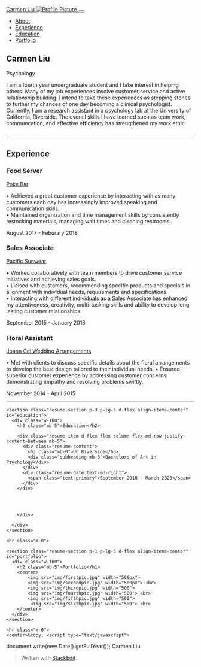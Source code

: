 
<!DOCTYPE html>
<html lang="en">

<head>

  <meta charset='UTF-8'>
  <meta name="viewport" content="width=device-width, initial-scale=1, shrink-to-fit=no">
  <link rel="shortcut icon" href="img/crystal.ico">
  <meta name="description" content="">
  <meta name="author" content="">

  <title>Carmen Liu -Clinical Psychologist</title>

  <!-- Bootstrap core CSS -->
  <link href="vendor/bootstrap/css/bootstrap.min.css" rel="stylesheet">

  <!-- Custom fonts for this template -->
  <link href="https://fonts.googleapis.com/css?family=Saira+Extra+Condensed:500,700" rel="stylesheet">
  <link href="https://fonts.googleapis.com/css?family=Muli:400,400i,800,800i" rel="stylesheet">
  <link href="vendor/fontawesome-free/css/all.min.css" rel="stylesheet">

  <!-- Custom styles for this template -->
  <link href="css/resume.min.css" rel="stylesheet">

</head>

<body id="page-top">
  <nav class="navbar navbar-expand-lg navbar-dark bg-primary fixed-top" id="sideNav">
    <a class="navbar-brand js-scroll-trigger" href="#page-top">
      <span class="d-block d-lg-none">Carmen Liu</span>
      <span class="d-none d-lg-block">
        <img class="img-fluid img-profile rounded-circle mx-auto mb-2" src="img/CarmenLiu.jpg" alt="Profile Picture">
      </span>
    </a>
    <button class="navbar-toggler" type="button" data-toggle="collapse" data-target="#navbarSupportedContent" aria-controls="navbarSupportedContent" aria-expanded="false" aria-label="Toggle navigation">
      <span class="navbar-toggler-icon"></span>
    </button>
    <div class="collapse navbar-collapse" id="navbarSupportedContent">
      <ul class="navbar-nav">
        <li class="nav-item">
          <a class="nav-link js-scroll-trigger" href="#about">About</a>
        </li>
        <li class="nav-item">
          <a class="nav-link js-scroll-trigger" href="#experience">Experience</a>
        </li>
        <li class="nav-item">
          <a class="nav-link js-scroll-trigger" href="#education">Education</a>
        </li>
        <li class="nav-item">
          <a class="nav-link js-scroll-trigger" href="#portfolio">Portfolio</a>
        </li>
      </ul>
    </div>
  </div>
  </nav>

  <div class="container-fluid p-0">

   <section class="resume-section p-3 p-lg-5 d-flex align-items-center" id="about">
      <div class="w-100">
        <h1 class="mb-3">Carmen Liu
        </h1>
        <div class="subheading mb-5">Psychology</div>
        <p class="lead mb-4">I am a fourth year undergraduate student and I take interest in helping others. Many of my job experiences involve customer service and active relationship building. 
        I intend to take these experiences as stepping stones to further my chances of one day becoming a clinical psychologist. Currently, I am a research assistant in a psychology lab at the
        University of California, Riverside. The overall skills I have learned such as team work, communcation, and effective efficiency has strengthened my work ethic.  <br><br>
 <div class="social-icons">
          <a target="_blank" href="https://www.linkedin.com/in/carmen-liu-3a0990140/">
            <i class="fab fa-linkedin-in"></i>
          </a>
          <a target="_blank" href="https://github.com/cliu074/Carmen-liu">
            <i class="fab fa-github"></i>
          </a>
          <a target="_blank" href="cliu074@ucr.edu">
            <i class="fa fa-envelope"></i>
          </a>
        </div>
      </div>
    </section>

   <hr class="m-0">

  <section class="resume-section p-3 p-lg-5 d-flex justify-content-center" id="experience">
      <div class="w-100">
        <h2 class="mb-5">Experience</h2>

   <div class="resume-item d-flex flex-column flex-md-row justify-content-between mb-5">
          <div class="resume-content">
            <h3 class="mb-0">Food Server</h3>
            <div class="subheading mb-3"><a target="_blank" href="https://mulesoft.com">Poke Bar</a></div>
            <p>
              • Achieved a great customer experience by interacting with as many customers each day has increasingly improved speaking and communication skills.<br> 
              • Maintained organization and time management skills by consistently restocking materials, managing wait times and cleaning restrooms.<br>
            </p>
          </div>
          <div class="resume-date text-md-right">
            <span class="text-primary">August 2017 - Feburary 2018</span>
          </div>
        </div>

   <div class="resume-item d-flex flex-column flex-md-row justify-content-between mb-5">
          <div class="resume-content">
            <h3 class="mb-0">Sales Associate</h3>
            <div class="subheading mb-3"><a target="_blank" href="https://pubnub.com">Pacific Sunwear</a></div>
            <p>
              • Worked collaboratively with team members to drive customer service initiatives and achieving sales goals.<br>
              • Liaised with customers, recommending specific products and specials in alignment with individual needs, requirements and specifications.<br>
              • Interacting with different individuals as a Sales Associate has enhanced my attentiveness, creativity, multi-tasking skills and ability to develop long lasting customer relationships.<br>
            </p>
          </div>
          <div class="resume-date text-md-right">
            <span class="text-primary">September 2015 - January 2016</span>
          </div>
        </div>


  <div class="resume-item d-flex flex-column flex-md-row justify-content-between mb-5">
          <div class="resume-content">
            <h3 class="mb-0">Floral Assistant</h3>
            <div class="subheading mb-3"><a target="_blank" href="https://ucr.edu">Joann Cai Wedding Arrangements</a></div>
            <p>
            • Met with clients to discuss specific details about the floral arrangements to develop the best design tailored to their individual needs.
            • Ensured superior customer experience by addressing customer concerns, demonstrating empathy and resolving problems swiftly.<br>

   </p>
    </div>
          <div class="resume-date text-md-right">
            <span class="text-primary">November 2014 - April 2015</span>
          </div>
        </div>



  </div>

  </section>

   <hr class="m-0">

    <section class="resume-section p-3 p-lg-5 d-flex align-items-center" id="education">
      <div class="w-100">
        <h2 class="mb-5">Education</h2>

        <div class="resume-item d-flex flex-column flex-md-row justify-content-between mb-5">
          <div class="resume-content">
            <h3 class="mb-0">UC Riverside</h3>
            <div class="subheading mb-3">Bachelors of Art in Psychology</div>
          </div>
          <div class="resume-date text-md-right">
            <span class="text-primary">September 2016 - March 2020</span>
          </div>
        </div>

       

       
        </div>

      </div>
    </section>

    <hr class="m-0">

    <section class="resume-section p-1 p-lg-5 d-flex align-items-center" id="portfolio">
      <div class="w-100">
        <h2 class="mb-5">Portfolio</h1>
        <center>
            <img src="img/firstpic.jpg" width="500px">
            <img src="img/secondpic.jpg" width="500px"> <br>
            <img src="img/thirdpic.jpg" width="500">
            <img src="img/fourthpic.jpg" width="500"> <br>
            <img src="img/fifthpic.jpg" width="500"> 
             <img src="img/sixthpic.jpg" width="500"> <br>
        </center>
      </div>
    </section>

    <hr class="m-0">
    <center>&copy; <script type="text/javascript">
  document.write(new Date().getFullYear());
  </script> Carmen Liu</center><br>


  </div>

  

  <!-- Bootstrap core JavaScript -->
  <script src="vendor/jquery/jquery.min.js"></script>
  <script src="vendor/bootstrap/js/bootstrap.bundle.min.js"></script>

  <!-- Plugin JavaScript -->
  <script src="vendor/jquery-easing/jquery.easing.min.js"></script>

  <!-- Custom scripts for this template -->
  <script src="js/resume.min.js"></script>

</body>

</html>


> Written with [StackEdit](https://stackedit.io/).
<!--stackedit_data:
eyJoaXN0b3J5IjpbLTE4NjM5MTA0MzksLTEzMTU3MjQzNzJdfQ
==
-->